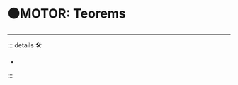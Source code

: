 # 🟠<motor>MOTOR: Teorems</motor>

---

<!-- =================================================== -->
<!-- =================================================== -->
<!-- =================================================== -->
<!-- =================================================== -->
<!-- =================================================== -->
::: details 🛠

-

:::
